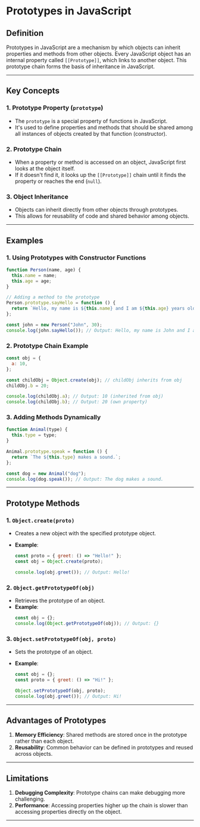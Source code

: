 # Prototypes in JavaScript

## **Definition**

Prototypes in JavaScript are a mechanism by which objects can inherit properties and methods from other objects. Every JavaScript object has an internal property called `[[Prototype]]`, which links to another object. This prototype chain forms the basis of inheritance in JavaScript.

---

## **Key Concepts**

### **1. Prototype Property (`prototype`)**

- The `prototype` is a special property of functions in JavaScript.
- It's used to define properties and methods that should be shared among all instances of objects created by that function (constructor).

### **2. Prototype Chain**

- When a property or method is accessed on an object, JavaScript first looks at the object itself.
- If it doesn't find it, it looks up the `[[Prototype]]` chain until it finds the property or reaches the end (`null`).

### **3. Object Inheritance**

- Objects can inherit directly from other objects through prototypes.
- This allows for reusability of code and shared behavior among objects.

---

## **Examples**

### **1. Using Prototypes with Constructor Functions**

```javascript
function Person(name, age) {
  this.name = name;
  this.age = age;
}

// Adding a method to the prototype
Person.prototype.sayHello = function () {
  return `Hello, my name is ${this.name} and I am ${this.age} years old.`;
};

const john = new Person("John", 30);
console.log(john.sayHello()); // Output: Hello, my name is John and I am 30 years old.
```

### **2. Prototype Chain Example**

```javascript
const obj = {
  a: 10,
};

const childObj = Object.create(obj); // childObj inherits from obj
childObj.b = 20;

console.log(childObj.a); // Output: 10 (inherited from obj)
console.log(childObj.b); // Output: 20 (own property)
```

### **3. Adding Methods Dynamically**

```javascript
function Animal(type) {
  this.type = type;
}

Animal.prototype.speak = function () {
  return `The ${this.type} makes a sound.`;
};

const dog = new Animal("dog");
console.log(dog.speak()); // Output: The dog makes a sound.
```

---

## **Prototype Methods**

### **1. `Object.create(proto)`**

- Creates a new object with the specified prototype object.
- **Example**:

  ```javascript
  const proto = { greet: () => "Hello!" };
  const obj = Object.create(proto);

  console.log(obj.greet()); // Output: Hello!
  ```

### **2. `Object.getPrototypeOf(obj)`**

- Retrieves the prototype of an object.
- **Example**:
  ```javascript
  const obj = {};
  console.log(Object.getPrototypeOf(obj)); // Output: {}
  ```

### **3. `Object.setPrototypeOf(obj, proto)`**

- Sets the prototype of an object.
- **Example**:

  ```javascript
  const obj = {};
  const proto = { greet: () => "Hi!" };

  Object.setPrototypeOf(obj, proto);
  console.log(obj.greet()); // Output: Hi!
  ```

---

## **Advantages of Prototypes**

1. **Memory Efficiency**: Shared methods are stored once in the prototype rather than each object.
2. **Reusability**: Common behavior can be defined in prototypes and reused across objects.

---

## **Limitations**

1. **Debugging Complexity**: Prototype chains can make debugging more challenging.
2. **Performance**: Accessing properties higher up the chain is slower than accessing properties directly on the object.

---
